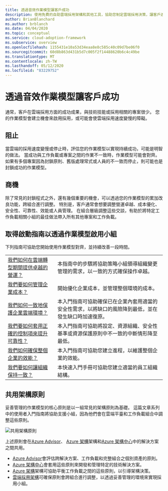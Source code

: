 ```yaml
---
title: 透過音效作業模型讓客戶成功
description: 使用免費的自助雲端採用架構和其他工具，協助您制定雲端採用決策，讓客戶達到成功。
author: BrianBlanchard
ms.author: brblanch
ms.date: 04/04/2020
ms.topic: conceptual
ms.service: cloud-adoption-framework
ms.subservice: overview
ms.openlocfilehash: 1155431e10a53d34eaa8e8c585c40c09d7be06f0
ms.sourcegitcommit: 60d8b863d431b5d7c005f2f14488620b6c4c49be
ms.translationtype: MT
ms.contentlocale: zh-TW
ms.lasthandoff: 05/12/2020
ms.locfileid: "83229752"
---
```

# <a name="enable-customer-success-with-a-sound-operating-model"></a>透過音效作業模型讓客戶成功

通常，客戶在雲端採用方面的成功成果，與技術技能或採用相關的專案很少。 您的作業模型會建立機會來啟用採用，或可能會使雲端採用速度變慢的障礙。

## <a name="blockers"></a>阻止

當雲端的採用速度變慢或停止時，評估您的作業模型以實現持續成功，可能是明智的做法。 當成功與工作負載或專案之間的作業不一致時，作業模型可能會對齊。 如果有多個專案因為封鎖原則、舊版處理常式或人員的不一致而停止，則可能也是封鎖成功的作業模型。

## <a name="opportunities"></a>商機

除了常見的封鎖程式之外，還有幾個重要的機會，可以透過您的作業模型的累加改良功能，跨組合進行調整。 特別是，客戶通常會想要調整營運卓越、成本優化、安全性、可靠性、效能或人員管理。 在組合層級調整這些交談，有助於將特定工作負載相關小組的最佳做法帶入所有其他專案和工作負載。

## <a name="get-start-guides-to-enable-teams-through-an-operating-model"></a>取得啟動指南以透過作業模型啟用小組

下列指南可協助您開始使用作業模型對齊，並持續改善一段時間。

|                                                                                     |                                                                                                                                |
|-------------------------------------------------------------------------------------|--------------------------------------------------------------------------------------------------------------------------------|
| [我們如何在雲端轉型期間提供卓越的營運？](./operational-excellence.md)                   | 本指南中的步驟將協助策略小組領導組織變更管理的需求，以一致的方式確保操作卓越。 |
| [我們要如何管理企業成本？](./manage-costs.md)                                          | 開始優化企業成本，並管理整個環境的成本。                                                                           |
| [我們如何一致地保護企業雲端環境？](./security.md)             | 本入門指南可協助確保已在企業內套用適當的安全性需求，以將缺口的風險降到最低，並在發生缺口時加速復原。                                       |
| [我們要如何套用正確的控制項來提升可靠性？](./reliability.md)                   | 本入門指南可協助將設定、資源組織、安全性基準或資源保護原則中不一致的中斷情形降至最低。 |
| [我們如何確保整個企業的效能？](./performance.md)                               | 本入門指南可協助您建立進程，以維護整個企業的效能。                               |
| [我們要如何讓組織保持一致？](./org-alignment.md)                               | 本快速入門手冊可協助您建立適當的員工組織結構。                               |

## <a name="shared-architecture-principles"></a>共用架構原則

妥善管理的作業模型的核心原則是以一組常見的架構原則為基礎。 這篇文章系列中的使用者入門指南將協助支援小組，因為他們會在雲端平臺和工作負載組合中調整這些原則。

![共用架構原則](../_images/shared-principles.png)

上述原則會在[Azure Advisor](https://docs.microsoft.com/azure/advisor/advisor-overview)、 [Azure 架構](https://docs.microsoft.com/azure/architecture/framework)架構和[Azure 架構中心](https://docs.microsoft.com/azure/architecture)中的解決方案之間共用。

- [Azure Advisor](https://docs.microsoft.com/azure/advisor/advisor-overview)會評估跨解決方案、工作負載和完整組合之個別資產的原則。
- [Azure 架構中心](https://docs.microsoft.com/azure/architecture)會套用這些原則來開發和管理特定的技術解決方案。
- [Azure 架構](https://docs.microsoft.com/azure/architecture/framework)架構可協助平衡工作負載之間的這些原則，以引導架構決策。
- [雲端採用架構](../index.yml)可確保原則會跨組合進行調整，以透過妥善管理的環境來實現採用小組。
